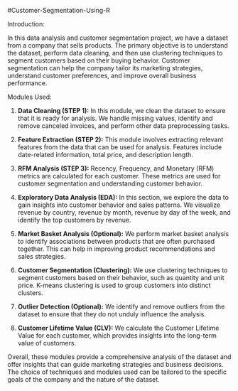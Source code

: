 #Customer-Segmentation-Using-R

Introduction:

In this data analysis and customer segmentation project, we have a dataset from a company that sells products. The primary objective is to understand the dataset, perform data cleaning, and then use clustering techniques to segment customers based on their buying behavior. Customer segmentation can help the company tailor its marketing strategies, understand customer preferences, and improve overall business performance.

Modules Used:

1. **Data Cleaning (STEP 1):** In this module, we clean the dataset to ensure that it is ready for analysis. We handle missing values, identify and remove canceled invoices, and perform other data preprocessing tasks.

2. **Feature Extraction (STEP 2):** This module involves extracting relevant features from the data that can be used for analysis. Features include date-related information, total price, and description length.

3. **RFM Analysis (STEP 3):** Recency, Frequency, and Monetary (RFM) metrics are calculated for each customer. These metrics are used for customer segmentation and understanding customer behavior.

4. **Exploratory Data Analysis (EDA):** In this section, we explore the data to gain insights into customer behavior and sales patterns. We visualize revenue by country, revenue by month, revenue by day of the week, and identify the top customers by revenue.

5. **Market Basket Analysis (Optional):** We perform market basket analysis to identify associations between products that are often purchased together. This can help in improving product recommendations and sales strategies.

6. **Customer Segmentation (Clustering):** We use clustering techniques to segment customers based on their behavior, such as quantity and unit price. K-means clustering is used to group customers into distinct clusters.

7. **Outlier Detection (Optional):** We identify and remove outliers from the dataset to ensure that they do not unduly influence the analysis.

8. **Customer Lifetime Value (CLV):** We calculate the Customer Lifetime Value for each customer, which provides insights into the long-term value of customers.

Overall, these modules provide a comprehensive analysis of the dataset and offer insights that can guide marketing strategies and business decisions. The choice of techniques and modules used can be tailored to the specific goals of the company and the nature of the dataset.
